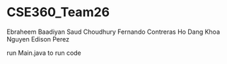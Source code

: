 # CSE360_Team26
Ebraheem Baadiyan
Saud Choudhury
Fernando Contreras
Ho Dang Khoa Nguyen 
Edison Perez


 run Main.java to run code
 